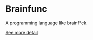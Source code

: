 # Brainfunc
A programming language like brainf\*ck.

[See more detail](https://github.com/shuzaei/brainfunc/)
